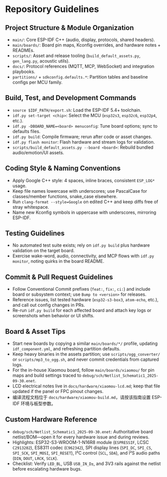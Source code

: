 # Repository Guidelines

## Project Structure & Module Organization
- `main/`: Core ESP-IDF C++ (audio, display, protocols, shared headers).
- `main/boards/`: Board pin maps, Kconfig overrides, and hardware notes + READMEs.
- `scripts/`: Asset and release tooling (`build_default_assets.py`, `gen_lang.py`, acoustic utils).
- `docs/`: Protocol references (MQTT, MCP, WebSocket) and integration playbooks.
- `partitions/` + `sdkconfig.defaults.*`: Partition tables and baseline configs per MCU family.

## Build, Test, and Development Commands
- `source $IDF_PATH/export.sh`: Load the ESP-IDF 5.4+ toolchain.
- `idf.py set-target <chip>`: Select the MCU (`esp32s3`, `esp32c6`, `esp32p4`, etc.).
- `idf.py -DBOARD_NAME=<board> menuconfig`: Tune board options; sync to defaults files.
- `idf.py build`: Compile firmware; rerun after code or asset changes.
- `idf.py flash monitor`: Flash hardware and stream logs for validation.
- `scripts/build_default_assets.py --board <board>`: Rebuild bundled audio/emotion/UI assets.

## Coding Style & Naming Conventions
- Apply Google C++ style: 4 spaces, inline braces, consistent `ESP_LOG*` usage.
- Keep file names lowercase with underscores; use PascalCase for classes/member functions, snake_case elsewhere.
- Run `clang-format --style=Google` on edited C++ and keep diffs free of stray whitespace.
- Name new Kconfig symbols in uppercase with underscores, mirroring ESP-IDF.

## Testing Guidelines
- No automated test suite exists; rely on `idf.py build` plus hardware validation on the target board.
- Exercise wake-word, audio, connectivity, and MCP flows with `idf.py monitor`, noting quirks in the board README.

## Commit & Pull Request Guidelines
- Follow Conventional Commit prefixes (`feat:`, `fix:`, `ci:`) and include board or subsystem context; use `Bump to <version>` for releases.
- Reference issues, list tested hardware (`esp32-s3-box3`, `atom-echo`, etc.), and call out config changes in PRs.
- Re-run `idf.py build` for each affected board and attach key logs or screenshots when behavior or UI shifts.

## Board & Asset Tips
- Start new boards by copying a similar `main/boards/*/` profile, updating `idf_component.yml`, and refreshing partition defaults.
- Keep heavy binaries in the assets partition; use `scripts/ogg_converter/` or `scripts/mp3_to_ogg.sh`, and never commit credentials from captured logs.
- For the in-house Xiaomou board, follow `main/boards/xiaomou/` for pin maps and build settings traced to `debug/sch/Netlist_Schematic1_2025-09-30.enet`.
- LCD electrical notes live in `docs/hardware/xiaomou-lcd.md`; keep that file updated if the panel or FPC pinout changes.
- 编译流程文档位于 `docs/hardware/xiaomou-build.md`，请按该指南设置 ESP-IDF 环境与板型参数。

## Custom Hardware Reference
- `debug/sch/Netlist_Schematic1_2025-09-30.enet`: Authoritative board netlist/BOM—open it for every hardware issue and during reviews.
- Highlights: ESP32-S3-WROOM-1-N16R8 module (`ESPRESSIF`, LCSC `C2913202`), ES8311 codec (`C962342`), SPI display lines (`SPI_DC`, `SPI_CS`, `SPI_SCK`, `SPI_MOSI`, `SPI_RESET`), I²C control (`SCL`, `SDA`), and I²S audio paths (`DIN`, `DOUT`, `LRCK`, `SCLK`).
- Checklist: Verify `LED_BL`, USB `USB_IN_D±`, and 3V3 rails against the netlist before escalating hardware bugs.
